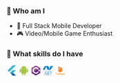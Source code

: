 <h3>👋 Who am I</h3>

<ul>
  <li>📱 Full Stack Mobile Developer</li>
  <li>🎮 Video/Mobile Game Enthusiast</li>
</ul>

<h3>🔧 What skills do I have</h3>
<img src="https://raw.githubusercontent.com/devicons/devicon/master/icons/flutter/flutter-original.svg" width="24">
<img src="https://raw.githubusercontent.com/devicons/devicon/master/icons/android/android-original.svg" width="24">
<img src="https://raw.githubusercontent.com/devicons/devicon/master/icons/csharp/csharp-original.svg" width="24">
<img src="https://raw.githubusercontent.com/devicons/devicon/master/icons/dot-net/dot-net-plain-wordmark.svg" width="24">
<img src="https://raw.githubusercontent.com/devicons/devicon/master/icons/firebase/firebase-plain-wordmark.svg" width="24">